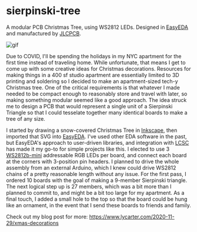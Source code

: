# sierpinski-tree

A modular PCB Christmas Tree, using WS2812 LEDs. Designed in [EasyEDA](https://easyeda.com/) and manufactured by [JLCPCB](https://jlcpcb.com/).

![gif](https://github.com/lycarter/sierpinski-tree/blob/main/sierpinski_tree.gif)

Due to COVID, I'll be spending the holidays in my NYC apartment for the first time instead of traveling home. While unfortunate, that means I get to come up with some creative ideas for Christmas decorations. Resources for making things in a 400 sf studio apartment are essentially limited to 3D printing and soldering so I decided to make an apartment-sized tech-y Christmas tree. One of the critical requirements is that whatever I made needed to be compact enough to reasonably store and travel with later, so making something modular seemed like a good approach. The idea struck me to design a PCB that would represent a single unit of a Sierpinski Triangle so that I could tesselate together many identical boards to make a tree of any size.

I started by drawing a snow-covered Christmas Tree in [Inkscape](https://inkscape.org/), then imported that SVG into [EasyEDA](https://easyeda.com/). I've used other EDA software in the past, but EasyEDA's approach to user-driven libraries, and integration with [LCSC](https://lcsc.com/) has made it my go-to for simple projects like this. I elected to use 3 [WS2812b-mini](https://lcsc.com/product-detail/Light-Emitting-Diodes-LED_Worldsemi-WS2812B-Mini_C527089.html) addressable RGB LEDs per board, and connect each board at the corners with 3-position pin headers. I planned to drive the whole assembly from an external Arduino, which I knew could drive WS2812 chains of a pretty reasonable length without any issue. For the first pass, I ordered 10 boards with the goal of making a 9-member Sierpinski triangle. The next logical step up is 27 members, which was a bit more than I planned to commit to, and might be a bit too large for my apartment. As a final touch, I added a small hole to the top so that the board could be hung like an ornament, in the event that I send these boards to friends and family.

Check out my blog post for more: https://www.lycarter.com/2020-11-29/xmas-decorations
